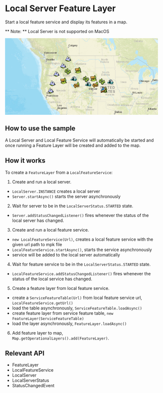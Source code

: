 # Local Server Feature Layer

Start a local feature service and display its features in a map.

**   Note: **   Local Server is not supported on MacOS

![](LocalServerFeatureLayer.png)

## How to use the sample

A Local Server and Local Feature Service will automatically be started and once running a Feature Layer will be created and added to the map.

## How it works

To create a `FeatureLayer` from a `LocalFeatureService`:


1. Create and run a local server.
*   `LocalServer.INSTANCE` creates a local server
*   `Server.startAsync()` starts the server asynchronously
2. Wait for server to be in the  `LocalServerStatus.STARTED` state.
*   `Server.addStatusChangedListener()` fires whenever the status of the local server has changed.
3. Create and run a local feature service.
*   `new LocalFeatureService(Url)`, creates a local feature service with the given url path to mpk file
*   `LocalFeatureService.startAsync()`, starts the service asynchronously
*   service will be added to the local server automatically
4. Wait for feature service to be in the  `LocalServerStatus.STARTED` state.
*   `LocalFeatureService.addStatusChangedListener()` fires whenever the status of the local service has changed.
5. Create a feature layer from local feature service.
*   create a `ServiceFeatureTable(Url)` from local feature service url, `LocalFeatureService.getUrl()`
*   load the table asynchronously, `ServiceFeatureTable.loadAsync()`
*   create feature layer from service feature table, `new FeatureLayer(ServiceFeatureTable)`
*   load the layer asynchronously, `FeatureLayer.loadAsync()`
6. Add feature layer to map, `Map.getOperationalLayers().add(FeatureLayer)`.


## Relevant API

*   FeatureLayer
*   LocalFeatureService
*   LocalServer
*   LocalServerStatus
*   StatusChangedEvent


